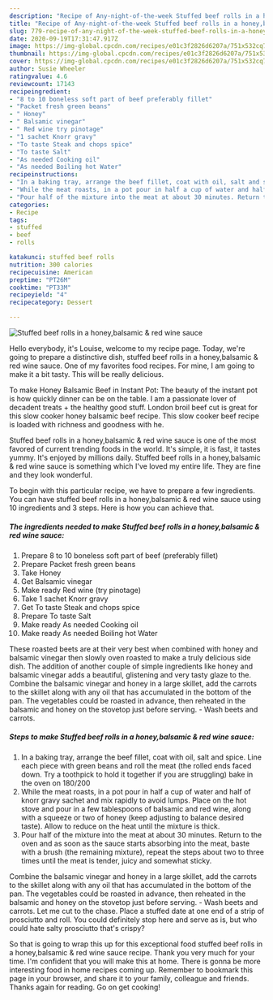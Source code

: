 ```yaml
---
description: "Recipe of Any-night-of-the-week Stuffed beef rolls in a honey,balsamic &amp;amp; red wine sauce"
title: "Recipe of Any-night-of-the-week Stuffed beef rolls in a honey,balsamic &amp;amp; red wine sauce"
slug: 779-recipe-of-any-night-of-the-week-stuffed-beef-rolls-in-a-honey-balsamic-and-amp-red-wine-sauce
date: 2020-09-19T17:31:47.917Z
image: https://img-global.cpcdn.com/recipes/e01c3f2826d6207a/751x532cq70/stuffed-beef-rolls-in-a-honeybalsamic-red-wine-sauce-recipe-main-photo.jpg
thumbnail: https://img-global.cpcdn.com/recipes/e01c3f2826d6207a/751x532cq70/stuffed-beef-rolls-in-a-honeybalsamic-red-wine-sauce-recipe-main-photo.jpg
cover: https://img-global.cpcdn.com/recipes/e01c3f2826d6207a/751x532cq70/stuffed-beef-rolls-in-a-honeybalsamic-red-wine-sauce-recipe-main-photo.jpg
author: Susie Wheeler
ratingvalue: 4.6
reviewcount: 17143
recipeingredient:
- "8 to 10 boneless soft part of beef preferably fillet"
- "Packet fresh green beans"
- " Honey"
- " Balsamic vinegar"
- " Red wine try pinotage"
- "1 sachet Knorr gravy"
- "To taste Steak and chops spice"
- "To taste Salt"
- "As needed Cooking oil"
- "As needed Boiling hot Water"
recipeinstructions:
- "In a baking tray, arrange the beef fillet, coat with oil, salt and spice. Line each piece with green beans and roll the meat (the rolled ends faced down. Try a toothpick to hold it together if you are struggling) bake in the oven on 180/200"
- "While the meat roasts, in a pot pour in half a cup of water and half of knorr gravy sachet and mix rapidly to avoid lumps. Place on the hot stove and pour in a few tablespoons of balsamic and red wine, along with a squeeze or two of honey (keep adjusting to balance desired taste). Allow to reduce on the heat until the mixture is thick."
- "Pour half of the mixture into the meat at about 30 minutes. Return to the oven and as soon as the sauce starts absorbing into the meat, baste with a brush (the remaining mixture), repeat the steps about two to three times until the meat is tender, juicy and somewhat sticky."
categories:
- Recipe
tags:
- stuffed
- beef
- rolls

katakunci: stuffed beef rolls 
nutrition: 300 calories
recipecuisine: American
preptime: "PT26M"
cooktime: "PT33M"
recipeyield: "4"
recipecategory: Dessert

---
```



![Stuffed beef rolls in a honey,balsamic &amp; red wine sauce](https://img-global.cpcdn.com/recipes/e01c3f2826d6207a/751x532cq70/stuffed-beef-rolls-in-a-honeybalsamic-red-wine-sauce-recipe-main-photo.jpg)

Hello everybody, it's Louise, welcome to my recipe page. Today, we're going to prepare a distinctive dish, stuffed beef rolls in a honey,balsamic &amp; red wine sauce. One of my favorites food recipes. For mine, I am going to make it a bit tasty. This will be really delicious.

To make Honey Balsamic Beef in Instant Pot: The beauty of the instant pot is how quickly dinner can be on the table. I am a passionate lover of decadent treats + the healthy good stuff. London broil beef cut is great for this slow cooker honey balsamic beef recipe. This slow cooker beef recipe is loaded with richness and goodness with he.

Stuffed beef rolls in a honey,balsamic &amp; red wine sauce is one of the most favored of current trending foods in the world. It's simple, it is fast, it tastes yummy. It's enjoyed by millions daily. Stuffed beef rolls in a honey,balsamic &amp; red wine sauce is something which I've loved my entire life. They are fine and they look wonderful.


To begin with this particular recipe, we have to prepare a few ingredients. You can have stuffed beef rolls in a honey,balsamic &amp; red wine sauce using 10 ingredients and 3 steps. Here is how you can achieve that.

<!--inarticleads1-->

##### The ingredients needed to make Stuffed beef rolls in a honey,balsamic &amp; red wine sauce:

1. Prepare 8 to 10 boneless soft part of beef (preferably fillet)
1. Prepare Packet fresh green beans
1. Take  Honey
1. Get  Balsamic vinegar
1. Make ready  Red wine (try pinotage)
1. Take 1 sachet Knorr gravy
1. Get To taste Steak and chops spice
1. Prepare To taste Salt
1. Make ready As needed Cooking oil
1. Make ready As needed Boiling hot Water


These roasted beets are at their very best when combined with honey and balsamic vinegar then slowly oven roasted to make a truly delicious side dish. The addition of another couple of simple ingredients like honey and balsamic vinegar adds a beautiful, glistening and very tasty glaze to the. Combine the balsamic vinegar and honey in a large skillet, add the carrots to the skillet along with any oil that has accumulated in the bottom of the pan. The vegetables could be roasted in advance, then reheated in the balsamic and honey on the stovetop just before serving. - Wash beets and carrots. 

<!--inarticleads2-->

##### Steps to make Stuffed beef rolls in a honey,balsamic &amp; red wine sauce:

1. In a baking tray, arrange the beef fillet, coat with oil, salt and spice. Line each piece with green beans and roll the meat (the rolled ends faced down. Try a toothpick to hold it together if you are struggling) bake in the oven on 180/200
1. While the meat roasts, in a pot pour in half a cup of water and half of knorr gravy sachet and mix rapidly to avoid lumps. Place on the hot stove and pour in a few tablespoons of balsamic and red wine, along with a squeeze or two of honey (keep adjusting to balance desired taste). Allow to reduce on the heat until the mixture is thick.
1. Pour half of the mixture into the meat at about 30 minutes. Return to the oven and as soon as the sauce starts absorbing into the meat, baste with a brush (the remaining mixture), repeat the steps about two to three times until the meat is tender, juicy and somewhat sticky.


Combine the balsamic vinegar and honey in a large skillet, add the carrots to the skillet along with any oil that has accumulated in the bottom of the pan. The vegetables could be roasted in advance, then reheated in the balsamic and honey on the stovetop just before serving. - Wash beets and carrots. Let me cut to the chase. Place a stuffed date at one end of a strip of prosciutto and roll. You could definitely stop here and serve as is, but who could hate salty prosciutto that&#39;s crispy? 

So that is going to wrap this up for this exceptional food stuffed beef rolls in a honey,balsamic &amp; red wine sauce recipe. Thank you very much for your time. I'm confident that you will make this at home. There is gonna be more interesting food in home recipes coming up. Remember to bookmark this page in your browser, and share it to your family, colleague and friends. Thanks again for reading. Go on get cooking!
